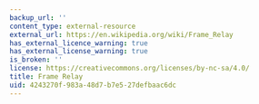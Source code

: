 ```yaml
---
backup_url: ''
content_type: external-resource
external_url: https://en.wikipedia.org/wiki/Frame_Relay
has_external_licence_warning: true
has_external_license_warning: true
is_broken: ''
license: https://creativecommons.org/licenses/by-nc-sa/4.0/
title: Frame Relay
uid: 4243270f-983a-48d7-b7e5-27defbaac6dc
---
```

